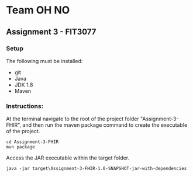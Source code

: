 # Team OH NO
## Assignment 3 - FIT3077 


### Setup
The following must be installed:
* git
* Java
* JDK 1.8
* Maven

### Instructions:

At the terminal navigate to the root of the project folder "Assignment-3-FHIR",
 and then run the maven package command to create the executable of the project.
```
cd Assignment-3-FHIR
mvn package 
```

Access the JAR executable within the target folder.
```
java -jar target\Assignment-3-FHIR-1.0-SNAPSHOT-jar-with-dependencies
```
